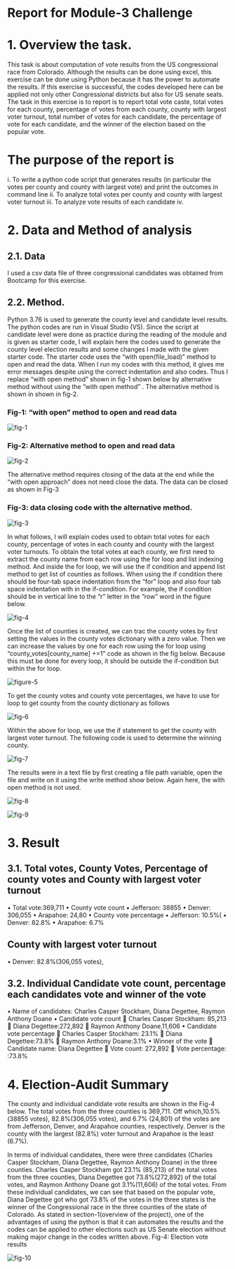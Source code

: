 # Report for Module-3 Challenge
# 1.	Overview the task.
This task is about computation of vote results from the US congressional race from Colorado. Although the results can be done using excel, this exercise can be done using Python because it has the power to automate the results.  If this exercise is successful, the codes developed here can be applied not only other Congressional districts but also for US senate seats. The task in this exercise is to report is to report total vote caste, total votes for each county, percentage of votes from each county, county with largest voter turnout, total number of votes for each candidate, the percentage of vote for each candidate, and the winner of the election based on the popular vote. 

# The purpose of the report is
i.	To write a python code script that generates results (in particular the votes per county and county with largest vote) and print the outcomes in command line
ii.	To analyze total votes per county and county with largest voter turnout
iii.	To analyze vote results of each candidate
iv.	
# 2.	Data and Method of analysis
## 2.1.	Data
 I used a csv data file of three congressional candidates was obtained from Bootcamp for this exercise. 
## 2.2.	Method. 
Python 3.76  is used to generate the county level and candidate level results. The python codes are run in Visual Studio (VS).  Since the script at candidate level were done as practice during the reading of the module and is given as starter code, I will explain here the codes used to generate the county level election results and some changes I made with the given starter code.
The starter code uses the “with open(file_load)” method to open and read the data. When I  run my codes with this method, it gives me error messages despite using the correct indentation and also codes. Thus I replace “with open method” shown in fig-1 shown below by alternative method without using the “with open method” . The alternative method is shown in shown in fig-2.
### Fig-1: “with open” method to open and read data

![fig-1](https://github.com/nebil2016/Election_Analysis1/blob/main/Resources/fig-1(with%20open).png)

 ### Fig-2: Alternative method to open and read data
 
 ![fig-2](https://github.com/nebil2016/Election_Analysis1/blob/main/Resources/fig-2(alternative%20method).png)
 
 The alternative method requires closing of the data at the end while the “with open approach” does not need close the data. The data can be closed as shown in Fig-3
 ### Fig-3: data closing code with the alternative method.

![fig-3](https://github.com/nebil2016/Election_Analysis1/blob/main/Resources/fig-3(close%20data).png)

In what follows, I will explain codes used to obtain total votes for each county, percentage of votes in each county and county with the largest voter turnouts.
To obtain the total votes at each county, we first need to extract the county name from each row using the for loop and list indexing method. And inside the for loop, we will use the if condition and append list method to get list of counties as follows. When using the if condition there should be four-tab space indentation from the “for” loop and also four tab space indentation with in the if-condition.  For example, the if condition should be  in vertical line to the “r” letter in the “row” word in the figure below. 

![fig-4](https://github.com/nebil2016/Election_Analysis1/blob/main/Resources/fig-4(couty%20name%5Brow%5D).png)

Once the list of counties is created, we can trac the county votes by first setting the values in the county votes dictionary with a zero value.  Then we can increase the values by one for each row using the for loop using “county_votes[county_name] +=1” code as shown in the fig below. Because this must be done for every loop, it should be outside the if-condition but within the for loop.

![figure-5](https://github.com/nebil2016/Election_Analysis1/blob/main/Resources/Fig-5(append).png)

To get the county votes and county vote percentages, we have to use for loop to get county from the county dictionary as follows

![fig-6](https://github.com/nebil2016/Election_Analysis1/blob/main/Resources/fig-6%20county%20votes%20and%20percent.png)

Within the above for loop, we use the   if statement to get the county with largest voter turnout. The following code is used to determine the winning county.

![fig-7](https://github.com/nebil2016/Election_Analysis1/blob/main/Resources/fig-7%20winning%20county.png)

The results were in a text file by first creating a file path variable, open the file and write on it using the write method show below. Again here, the with open method is not used.   

![fig-8](https://github.com/nebil2016/Election_Analysis1/blob/main/Resources/fig-8%20file%20to%20save.png)

![fig-9](https://github.com/nebil2016/Election_Analysis1/blob/main/Resources/fig-10%20file%20open(write).png)

# 3.	Result 
## 3.1.	Total votes, County Votes, Percentage of county votes and County with largest voter turnout 
•	Total vote:369,711
•	County vote count 
•	Jefferson: 38855 
•	Denver: 306,055 
•	Arapahoe:   24,80
•	County vote  percentage
•	Jefferson: 10.5%(
•	Denver: 82.8% 
•	Arapahoe: 6.7%
## County with largest voter turnout
•	 Denver: 82.8%(306,055 votes),  



## 3.2.	Individual Candidate vote count, percentage each candidates vote and winner of the vote
•	Name of candidates: Charles Casper Stockham, Diana Degettee, Raymon Anthony Doane
•	Candidate vote count 
	Charles Casper Stockham: 85,213 
	Diana Degettee:272,892
	Raymon Anthony Doane,11,606
•	     Candidate vote percentage
	Charles Casper Stockham: 23.1%
	Diana Degettee:73.8%
	Raymon Anthony Doane:3.1%
•	Winner of the vote
	Candidate name: Diana Degettee
	Vote count: 272,892
	Vote percentage: :73.8%
# 4.	Election-Audit Summary
The county and individual candidate vote results are shown in the Fig-4 below. The total votes from the three counties is 369,711. Off which,10.5%(38855 votes), 82.8%(306,055 votes),  and 6.7% (24,801) of the votes are from Jefferson, Denver, and Arapahoe counties, respectively. Denver is the county with the largest (82.8%) voter turnout and Arapahoe is the least (6.7%).


In terms of individual candidates, there were three candidates (Charles Casper Stockham, Diana Degettee, Raymon Anthony Doane) in the three counties. Charles Casper Stockham got 23.1% (85,213) of the total votes from the three counties, Diana Degettee got 73.8%(272,892) of the total votes, and Raymon Anthony Doane got 3.1%(11,606) of the total votes. From these individual candidates, we can see that based on the popular vote, Diana Degettee got who got 73.8% of the votes in the three states is the winner of the Congressional race in the three counties of the state of Colorado. 
As stated in section-1(overview of the project), one of the advantages of using the python is that it can automates the results and the codes can be applied to other elections such as US Senate election without making major change in the codes written above. 
Fig-4: Election vote results

![fig-10](https://github.com/nebil2016/Election_Analysis1/blob/main/Resources/fig-11%20election%20results.png)

